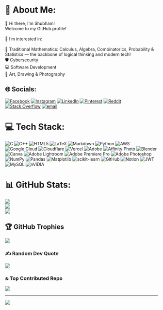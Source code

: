 # 💫 About Me:
👋 Hi there, I'm Shubham!<br>Welcome to my GitHub profile!<br><br>👀 I’m interested in:<br><br>🧮 Traditional Mathematics: Calculus, Algebra, Combinatorics, Probability & Statistics — the backbone of logical thinking and modern tech!<br>🛡️ Cybersecurity<br>💻 Software Development<br>🎨 Art, Drawing & Photography


## 🌐 Socials:
[![Facebook](https://img.shields.io/badge/Facebook-%231877F2.svg?logo=Facebook&logoColor=white)](https://facebook.com/shubham.arts.31) [![Instagram](https://img.shields.io/badge/Instagram-%23E4405F.svg?logo=Instagram&logoColor=white)](https://instagram.com/7thdimensionartss) [![LinkedIn](https://img.shields.io/badge/LinkedIn-%230077B5.svg?logo=linkedin&logoColor=white)](https://linkedin.com/in/shubham-chhatbar-27sr) [![Pinterest](https://img.shields.io/badge/Pinterest-%23E60023.svg?logo=Pinterest&logoColor=white)](https://pinterest.com/neocipher7) [![Reddit](https://img.shields.io/badge/Reddit-%23FF4500.svg?logo=Reddit&logoColor=white)](https://reddit.com/user/Key-Challenge-3932) [![Stack Overflow](https://img.shields.io/badge/-Stackoverflow-FE7A16?logo=stack-overflow&logoColor=white)](https://stackoverflow.com/users/23180268) [![email](https://img.shields.io/badge/Email-D14836?logo=gmail&logoColor=white)](mailto:shubhamchhatbar1@gmail.com) 

# 💻 Tech Stack:
![C](https://img.shields.io/badge/c-%2300599C.svg?style=flat&logo=c&logoColor=white) ![C++](https://img.shields.io/badge/c++-%2300599C.svg?style=flat&logo=c%2B%2B&logoColor=white) ![HTML5](https://img.shields.io/badge/html5-%23E34F26.svg?style=flat&logo=html5&logoColor=white) ![LaTeX](https://img.shields.io/badge/latex-%23008080.svg?style=flat&logo=latex&logoColor=white) ![Markdown](https://img.shields.io/badge/markdown-%23000000.svg?style=flat&logo=markdown&logoColor=white) ![Python](https://img.shields.io/badge/python-3670A0?style=flat&logo=python&logoColor=ffdd54) ![AWS](https://img.shields.io/badge/AWS-%23FF9900.svg?style=flat&logo=amazon-aws&logoColor=white) ![Google Cloud](https://img.shields.io/badge/GoogleCloud-%234285F4.svg?style=flat&logo=google-cloud&logoColor=white) ![Cloudflare](https://img.shields.io/badge/Cloudflare-F38020?style=flat&logo=Cloudflare&logoColor=white) ![Vercel](https://img.shields.io/badge/vercel-%23000000.svg?style=flat&logo=vercel&logoColor=white) ![Adobe](https://img.shields.io/badge/adobe-%23FF0000.svg?style=flat&logo=adobe&logoColor=white) ![Affinity Photo](https://img.shields.io/badge/affinityphoto-%237E4DD2.svg?style=flat&logo=affinity-photo&logoColor=white) ![Blender](https://img.shields.io/badge/blender-%23F5792A.svg?style=flat&logo=blender&logoColor=white) ![Canva](https://img.shields.io/badge/Canva-%2300C4CC.svg?style=flat&logo=Canva&logoColor=white) ![Adobe Lightroom](https://img.shields.io/badge/Adobe%20Lightroom-31A8FF.svg?style=flat&logo=Adobe%20Lightroom&logoColor=white) ![Adobe Premiere Pro](https://img.shields.io/badge/Adobe%20Premiere%20Pro-9999FF.svg?style=flat&logo=Adobe%20Premiere%20Pro&logoColor=white) ![Adobe Photoshop](https://img.shields.io/badge/adobe%20photoshop-%2331A8FF.svg?style=flat&logo=adobe%20photoshop&logoColor=white) ![NumPy](https://img.shields.io/badge/numpy-%23013243.svg?style=flat&logo=numpy&logoColor=white) ![Pandas](https://img.shields.io/badge/pandas-%23150458.svg?style=flat&logo=pandas&logoColor=white) ![Matplotlib](https://img.shields.io/badge/Matplotlib-%23ffffff.svg?style=flat&logo=Matplotlib&logoColor=black) ![scikit-learn](https://img.shields.io/badge/scikit--learn-%23F7931E.svg?style=flat&logo=scikit-learn&logoColor=white) ![GitHub](https://img.shields.io/badge/github-%23121011.svg?style=flat&logo=github&logoColor=white) ![Notion](https://img.shields.io/badge/Notion-%23000000.svg?style=flat&logo=notion&logoColor=white) ![JWT](https://img.shields.io/badge/JWT-black?style=flat&logo=JSON%20web%20tokens) ![MySQL](https://img.shields.io/badge/mysql-4479A1.svg?style=flat&logo=mysql&logoColor=white) ![nVIDIA](https://img.shields.io/badge/nVIDIA-%2376B900.svg?style=flat&logo=nVIDIA&logoColor=white)
# 📊 GitHub Stats:
![](https://github-readme-stats.vercel.app/api?username=Shubham-0-0-7&theme=dark&hide_border=true&include_all_commits=false&count_private=false)<br/>
![](https://nirzak-streak-stats.vercel.app/?user=Shubham-0-0-7&theme=dark&hide_border=true)<br/>
![](https://github-readme-stats.vercel.app/api/top-langs/?username=Shubham-0-0-7&theme=dark&hide_border=true&include_all_commits=false&count_private=false&layout=compact)

## 🏆 GitHub Trophies
![](https://github-profile-trophy.vercel.app/?username=Shubham-0-0-7&theme=radical&no-frame=true&no-bg=true&margin-w=4)

### ✍️ Random Dev Quote
![](https://quotes-github-readme.vercel.app/api?type=horizontal&theme=dark)

### 🔝 Top Contributed Repo
![](https://github-contributor-stats.vercel.app/api?username=Shubham-0-0-7&limit=5&theme=dark&combine_all_yearly_contributions=true)

---
[![](https://visitcount.itsvg.in/api?id=Shubham-0-0-7&icon=0&color=1)](https://visitcount.itsvg.in)

<!-- Proudly created with GPRM ( https://gprm.itsvg.in ) -->
